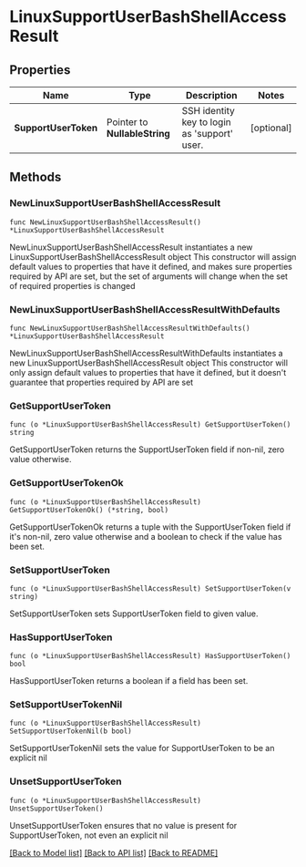 # LinuxSupportUserBashShellAccessResult

## Properties

Name | Type | Description | Notes
------------ | ------------- | ------------- | -------------
**SupportUserToken** | Pointer to **NullableString** | SSH identity key to login as &#39;support&#39; user. | [optional] 

## Methods

### NewLinuxSupportUserBashShellAccessResult

`func NewLinuxSupportUserBashShellAccessResult() *LinuxSupportUserBashShellAccessResult`

NewLinuxSupportUserBashShellAccessResult instantiates a new LinuxSupportUserBashShellAccessResult object
This constructor will assign default values to properties that have it defined,
and makes sure properties required by API are set, but the set of arguments
will change when the set of required properties is changed

### NewLinuxSupportUserBashShellAccessResultWithDefaults

`func NewLinuxSupportUserBashShellAccessResultWithDefaults() *LinuxSupportUserBashShellAccessResult`

NewLinuxSupportUserBashShellAccessResultWithDefaults instantiates a new LinuxSupportUserBashShellAccessResult object
This constructor will only assign default values to properties that have it defined,
but it doesn't guarantee that properties required by API are set

### GetSupportUserToken

`func (o *LinuxSupportUserBashShellAccessResult) GetSupportUserToken() string`

GetSupportUserToken returns the SupportUserToken field if non-nil, zero value otherwise.

### GetSupportUserTokenOk

`func (o *LinuxSupportUserBashShellAccessResult) GetSupportUserTokenOk() (*string, bool)`

GetSupportUserTokenOk returns a tuple with the SupportUserToken field if it's non-nil, zero value otherwise
and a boolean to check if the value has been set.

### SetSupportUserToken

`func (o *LinuxSupportUserBashShellAccessResult) SetSupportUserToken(v string)`

SetSupportUserToken sets SupportUserToken field to given value.

### HasSupportUserToken

`func (o *LinuxSupportUserBashShellAccessResult) HasSupportUserToken() bool`

HasSupportUserToken returns a boolean if a field has been set.

### SetSupportUserTokenNil

`func (o *LinuxSupportUserBashShellAccessResult) SetSupportUserTokenNil(b bool)`

 SetSupportUserTokenNil sets the value for SupportUserToken to be an explicit nil

### UnsetSupportUserToken
`func (o *LinuxSupportUserBashShellAccessResult) UnsetSupportUserToken()`

UnsetSupportUserToken ensures that no value is present for SupportUserToken, not even an explicit nil

[[Back to Model list]](../README.md#documentation-for-models) [[Back to API list]](../README.md#documentation-for-api-endpoints) [[Back to README]](../README.md)


